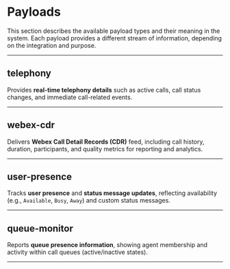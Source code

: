 # Payloads

This section describes the available payload types and their meaning in the system. Each payload provides a different stream of information, depending on the integration and purpose.

---

## telephony

Provides **real-time telephony details** such as active calls, call status changes, and immediate call-related events.

---

## webex-cdr

Delivers **Webex Call Detail Records (CDR)** feed, including call history, duration, participants, and quality metrics for reporting and analytics.

---

## user-presence

Tracks **user presence** and **status message updates**, reflecting availability (e.g., `Available`, `Busy`, `Away`) and custom status messages.

---

## queue-monitor

Reports **queue presence information**, showing agent membership and activity within call queues (active/inactive states).

---
